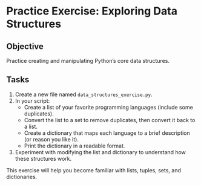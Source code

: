 # Practice Exercise: Exploring Data Structures

## Objective
Practice creating and manipulating Python’s core data structures.

## Tasks
1. Create a new file named `data_structures_exercise.py`.
2. In your script:
   - Create a list of your favorite programming languages (include some duplicates).
   - Convert the list to a set to remove duplicates, then convert it back to a list.
   - Create a dictionary that maps each language to a brief description (or reason you like it).
   - Print the dictionary in a readable format.
3. Experiment with modifying the list and dictionary to understand how these structures work.

This exercise will help you become familiar with lists, tuples, sets, and dictionaries.
